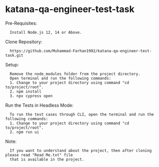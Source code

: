 # katana-qa-engineer-test-task

Pre-Requisites:

      Install Node.js 12, 14 or Above.

Clone Repository:

      https://github.com/Muhammad-Farhan1992/katana-qa-engineer-test-task.git

Setup:
      
      Remove the node_modules folder from the project directory.
      Open terminal and run the following commands:
      1. Change to your project directory using command "cd to/project/root".
      2. npm install
      3. npx cypress open
      
Run the Tests in Headless Mode:

      To run the test cases through CLI, open the terminal and run the following commands:
      1. Change to your project directory using command "cd to/project/root".
      2. npm run ui

Note:

      If you want to understand about the project, then after cloning please read "Read Me.txt" file
      that is available in the project.
